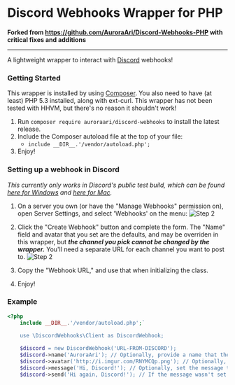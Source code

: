 Discord Webhooks Wrapper for PHP
====

**Forked from https://github.com/AuroraAri/Discord-Webhooks-PHP with critical fixes and additions**

---

A lightweight wrapper to interact with [Discord](https://discordapp.com) webhooks!

### Getting Started
This wrapper is installed by using [Composer](https://getcomposer.org). You also need to have (at least) PHP 5.3 installed, along with ext-curl. This wrapper has not been tested with HHVM, but there's no reason it shouldn't work!

1. Run `composer require auroraari/discord-webhooks` to install the latest release.
2. Include the Composer autoload file at the top of your file:
    - `include __DIR__.'/vendor/autoload.php';`
3. Enjoy!

### Setting up a webhook in Discord
*This currently only works in Discord's public test build, which can be found [here for Windows](https://discordapp.com/api/download/ptb?platform=win) and [here for Mac](https://discordapp.com/api/download/ptb?platform=osx).*

1. On a server you own (or have the "Manage Webhooks" permission on), open Server Settings, and select 'Webhooks' on the menu: ![Step 2](http://i.imgur.com/jovnbVO.png)

2. Click the "Create Webhook" button and complete the form. The "Name" field and avatar that you set are the defaults, and may be overriden in this wrapper, but ***the channel you pick cannot be changed by the wrapper.*** You'll need a separate URL for each channel you want to post to. ![Step 2](http://i.imgur.com/u8CcmE6.png)

3. Copy the "Webhook URL," and use that when initializing the class. 

4. Enjoy!

### Example
```php
<?php
    include __DIR__.'/vendor/autoload.php';`

    use \DiscordWebhooks\Client as DiscordWebhook;
    
    $discord = new DiscordWebhook('URL-FROM-DISCORD');
    $discord->name('AuroraAri'); // Optionally, provide a name that the message will be sent from. If not set, uses the name set in Discord.
    $discord->avatar('http://i.imgur.com/RNYMCQp.png'); // Optionally, a URL for the user's avatar. If not set, uses the avatar set in Discord.
    $discord->message('Hi, Discord!'); // Optionally, set the message to be sent here. If not set, uses the message in $this->send().
    $discord->send('Hi again, Discord!'); // If the message wasn't set in $this->message, it must be set here. This method sends the message.
```
